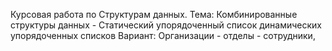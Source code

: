 Курсовая работа по Структурам данных. 
Тема: Комбинированные структуры данных - Статический упорядоченный список динамических упорядоченных списков
Вариант: Организации - отделы - сотрудники, 

